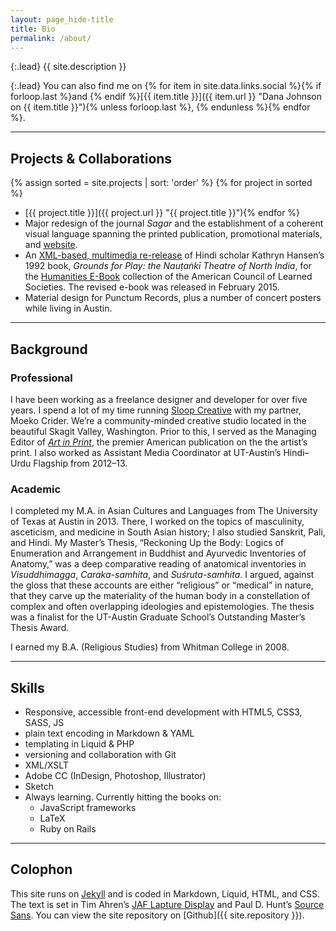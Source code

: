 ```yaml
---
layout: page_hide-title
title: Bio
permalink: /about/
---
```


{:.lead}
{{ site.description }}

{:.lead}
You can also find me on {% for item in site.data.links.social %}{% if forloop.last %}and {% endif %}[{{ item.title }}]({{ item.url }} "Dana Johnson on {{ item.title }}"){% unless forloop.last %}, {% endunless %}{% endfor %}.

---

## Projects & Collaborations
{% assign sorted = site.projects | sort: 'order' %}
{% for project in sorted %}
* [{{ project.title }}]({{ project.url }} "{{ project.title }}"){% endfor %}
* Major redesign of the journal *Sagar* and the establishment of a coherent visual language spanning the printed publication, promotional materials, and [website](http://sagarjournal.org "Sagar Journal").
* An [XML-based, multimedia re-release](https://quod.lib.umich.edu/cgi/t/text/text-idx?c=acls;cc=acls;view=toc;idno=heb90059.0001.001;rgn=full%20text "Grounds for Play: the Nauṭaṅkī Theatre of North India") of Hindi scholar Kathryn Hansen’s 1992 book, *Grounds for Play: the Nauṭaṅkī Theatre of North India*, for the [Humanities E-Book](http://www.humanitiesebook.org/ "Humanities E-Book") collection of the American Council of Learned Societies. The revised e-book was released in February 2015.
* Material design for Punctum Records, plus a number of concert posters while living in Austin.

---

## Background

### Professional
I have been working as a freelance designer and developer for over five years. I spend a lot of my time running [Sloop Creative](http://www.sloopcreative.com/ "Sloop Creative") with my partner, Moeko Crider. We’re a community-minded creative studio located in the beautiful Skagit Valley, Washington. Prior to this, I served as the Managing Editor of [*Art in Print*](http://artinprint.org "Art in Print"), the premier American publication on the the artist’s print. I also worked as Assistant Media Coordinator at UT-Austin’s Hindi–Urdu Flagship from 2012–13.

### Academic
I completed my M.A. in Asian Cultures and Languages from The University of Texas at Austin in 2013. There, I worked on the topics of masculinity, asceticism, and medicine in South Asian history; I also studied Sanskrit, Pali, and Hindi. My Master’s Thesis, “Reckoning Up the Body: Logics of Enumeration and Arrangement in Buddhist and Ayurvedic Inventories of Anatomy,” was a deep comparative reading of anatomical inventories in *Visuddhimagga*, *Caraka-samhita*, and *Suśruta-samhita*. I argued, against the gloss that these accounts are either “religious” or “medical” in nature, that they carve up the materiality of the human body in a constellation of complex and often overlapping ideologies and epistemologies. The thesis was a finalist for the UT-Austin Graduate School’s Outstanding Master’s Thesis Award.

I earned my B.A. (Religious Studies) from Whitman College in 2008.

---

## Skills

* Responsive, accessible front-end development with HTML5, CSS3, SASS, JS
* plain text encoding in Markdown & YAML
* templating in Liquid & PHP
* versioning and collaboration with Git
* XML/XSLT
* Adobe CC (InDesign, Photoshop, Illustrator)
* Sketch
* Always learning. Currently hitting the books on:
  * JavaScript frameworks
  * LaTeX
  * Ruby on Rails

---

## Colophon
This site runs on [Jekyll](https://jekyllrb.com/ "Jekyll") and is coded in Markdown, Liquid, HTML, and CSS. The text is set in Tim Ahren’s [JAF Lapture Display](https://justanotherfoundry.com/lapture "JAF Lapture") and Paul D. Hunt’s [Source Sans](https://typekit.com/fonts/source-sans "Source Sans on Typekit"). You can view the site repository on [Github]({{ site.repository }}).
